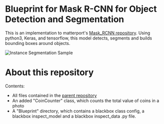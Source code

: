 # Blueprint for Mask R-CNN for Object Detection and Segmentation

This is an implementation to matterport's [Mask_RCNN repository](https://github.com/matterport/Mask_RCNN). Using python3, Keras, and tensorflow, this model detects, segments and builds bounding boxes around objects. 

![Instance Segmentation Sample](assets/street.png)

# About this repository

Contents: 
  - All files contained in the [parent repository](https://github.com/matterport/Mask_RCNN)
  - An added "CoinCounter" class, which counts the total value of coins in a photo
  - A "Blueprint" directory, which contains a blackbox class config, a blackbox inspect_model and a blackbox inspect_data .py file.
  

